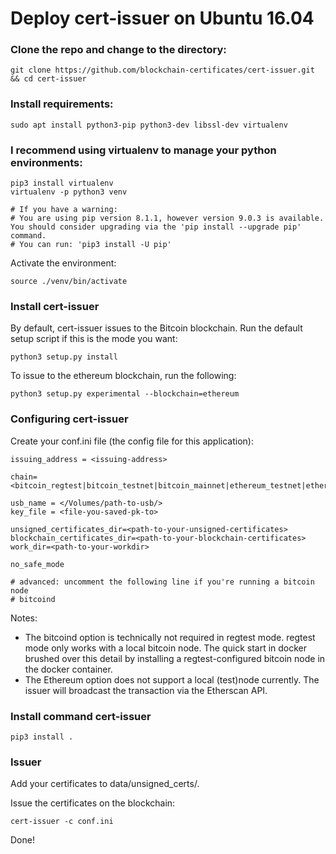 # Deploy cert-issuer on Ubuntu 16.04

### Clone the repo and change to the directory:
    git clone https://github.com/blockchain-certificates/cert-issuer.git && cd cert-issuer

### Install requirements:
    sudo apt install python3-pip python3-dev libssl-dev virtualenv

### I recommend using virtualenv to manage your python environments:
    pip3 install virtualenv
    virtualenv -p python3 venv

    # If you have a warning:
    # You are using pip version 8.1.1, however version 9.0.3 is available. You should consider upgrading via the 'pip install --upgrade pip' command.
    # You can run: 'pip3 install -U pip'

Activate the environment:

    source ./venv/bin/activate

### Install cert-issuer
By default, cert-issuer issues to the Bitcoin blockchain. Run the default setup script if this is the mode you want:

    python3 setup.py install

To issue to the ethereum blockchain, run the following:

    python3 setup.py experimental --blockchain=ethereum

### Configuring cert-issuer
Create your conf.ini file (the config file for this application):

    issuing_address = <issuing-address>

    chain=<bitcoin_regtest|bitcoin_testnet|bitcoin_mainnet|ethereum_testnet|ethereum_ropsten|ethereum_mainnet|mockchain>
    
    usb_name = </Volumes/path-to-usb/>
    key_file = <file-you-saved-pk-to>

    unsigned_certificates_dir=<path-to-your-unsigned-certificates>
    blockchain_certificates_dir=<path-to-your-blockchain-certificates>
    work_dir=<path-to-your-workdir>

    no_safe_mode

    # advanced: uncomment the following line if you're running a bitcoin node
    # bitcoind

Notes:
* The bitcoind option is technically not required in regtest mode. regtest mode only works with a local bitcoin node. The quick start in docker brushed over this detail by installing a regtest-configured bitcoin node in the docker container.
* The Ethereum option does not support a local (test)node currently. The issuer will broadcast the transaction via the Etherscan API.

### Install command cert-issuer
    pip3 install .

### Issuer
Add your certificates to data/unsigned_certs/.

Issue the certificates on the blockchain:

    cert-issuer -c conf.ini

Done!
